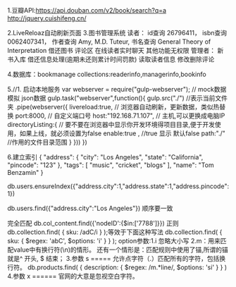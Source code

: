 1.豆瓣API:https://api.douban.com/v2/book/search?q=a
http://jquery.cuishifeng.cn/

2.LiveReloaz自动刷新页面
3.图书管理系统
    读者：
        id查询 26796411，
        isbn查询 0062407341，
        作者查询 Amy, M.D. Tuteur,
        书名查询 General Theory of Interpretation
        借还图书
        评论区
        在线读者实时聊天
        其他功能无权限
    管理者：
        新书入库
        借还信息处理(逾期未还则累计时间罚款)
        读取读者信息
        修改删除评论

4.数据库：bookmanage
    collections:readerinfo,managerinfo,bookinfo

5.//1. 启动本地服务
var webserver = require("gulp-webserver");
// mock数据 模拟   json数据
gulp.task("webserver",function(){
	gulp.src("./")      //表示当前文件夹
	.pipe(webserver({
		livereload:true,    // 浏览器自动刷新，更新数据，类似热替换
		port:8000,          // 自定义端口号
		host:"192.168.71.107",    // 主机,可以更换成电脑IP
		directoryListing:{   // 要不要在浏览器中显示你开发环境得项目目录,便于开发使用，如果上线，就必须设置为false
			enable:true ,     //true 显示 默认false
			path:"./"         //作用的文件目录范围
		}
	}))
})

6.建立索引
    {
   "address": {
      "city": "Los Angeles",
      "state": "California",
      "pincode": "123"
   },
   "tags": [
      "music",
      "cricket",
      "blogs"
   ],
   "name": "Tom Benzamin"
}

db.users.ensureIndex({"address.city":1,"address.state":1,"address.pincode":1})

db.users.find({"address.city":"Los Angeles"})   顺序要一致

完全匹配
    db.col_content.find({'nodeID':{$in:['7788']}})
正则
    db.collection.find( { sku: /adC/i } );等效于下面这种写法
    db.collection.find( { sku: { $regex: 'abC', $options: 'i' } } );
        option参数:1.i 忽略大小写 2.m：用来匹配value中有换行符(\n)的情形。
            还有一个情形是：匹配规则中使用了锚,所谓的锚就是^ 开头, $ 结束；
            3.参数 s ===== 允许点字符（.）匹配所有的字符，包括换行符。
            db.products.find( { description: { $regex: /m.*line/, $options: 'si' } } ) 
            4.参数 x ====== 官网的大意是忽视空白字符。

